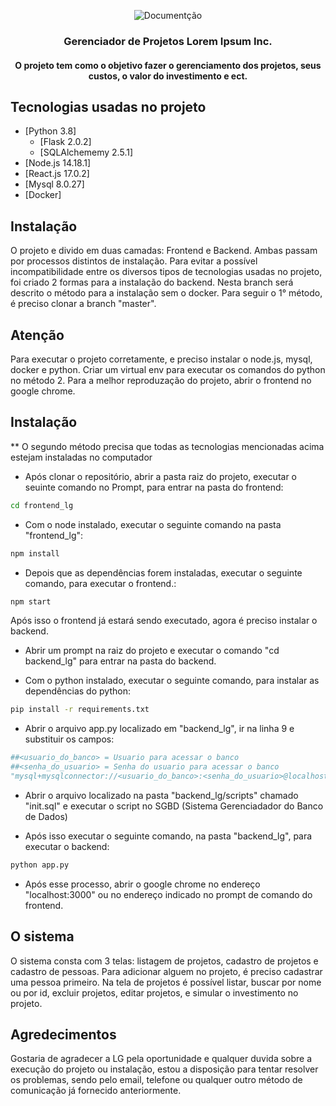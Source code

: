 <p align="center">
    <img src="https://i.imgur.com/rSyq3MW.png" alt="Documentção"></a>
</p>

<h3 align="center">Gerenciador de Projetos Lorem Ipsum Inc.</h3>

<h4 align="center">O projeto tem como o objetivo fazer o gerenciamento dos projetos, seus custos, o valor do investimento e ect.</h4>

## Tecnologias usadas no projeto

- [Python 3.8]
    - [Flask 2.0.2]
    - [SQLAlchememy 2.5.1]
- [Node.js 14.18.1]
- [React.js 17.0.2]
- [Mysql 8.0.27]
- [Docker]

## Instalação

O projeto e divido em duas camadas: Frontend e Backend. Ambas passam por processos distintos de instalação.
Para evitar a possível incompatibilidade entre os diversos tipos de tecnologias usadas no projeto, foi criado 2 formas para a instalação do backend.
Nesta branch será descrito o método para a instalação sem o docker. Para seguir o 1° método, é preciso clonar a branch "master".

## Atenção

Para executar o projeto corretamente, e preciso instalar o node.js, mysql, docker e python.
Criar um virtual env para executar os comandos do python no método 2.
Para a melhor reproduzação do projeto, abrir o frontend no google chrome.

## Instalação

** O segundo método precisa que todas as tecnologias mencionadas acima estejam instaladas no computador

- Após clonar o repositório, abrir a pasta raiz do projeto, executar o seuinte comando no Prompt, para entrar na pasta do frontend:

```bash
cd frontend_lg
``` 

- Com o node instalado, executar o seguinte comando na pasta "frontend_lg": 

```bash
npm install
``` 

- Depois que as dependências forem instaladas, executar o seguinte comando, para executar o frontend.:

```bash
npm start
``` 

Após isso o frontend já estará sendo executado, agora é preciso instalar o backend.

- Abrir um prompt na raiz do projeto e executar o comando "cd backend_lg" para entrar na pasta do backend.

- Com o python instalado, executar o seguinte comando, para instalar as dependências do python: 

```bash
pip install -r requirements.txt
``` 

- Abrir o arquivo app.py localizado em "backend_lg", ir na linha 9 e substituir os campos:

```python
##<usuario_do_banco> = Usuario para acessar o banco
##<senha_do_usuario> = Senha do usuario para acessar o banco
"mysql+mysqlconnector://<usuario_do_banco>:<senha_do_usuario>@localhost/test"
```

- Abrir o arquivo localizado na pasta "backend_lg/scripts" chamado "init.sql" e executar o script no SGBD (Sistema Gerenciadador do Banco de Dados)

- Após isso executar o seguinte comando, na pasta "backend_lg", para executar o backend:

```bash
python app.py
``` 

- Após esse processo, abrir o google chrome no endereço "localhost:3000" ou no endereço indicado no prompt de comando do frontend.

## O sistema

O sistema consta com 3 telas: listagem de projetos, cadastro de projetos e cadastro de pessoas. Para adicionar alguem no projeto, é preciso cadastrar uma pessoa primeiro. Na tela de projetos é possível listar, buscar por nome ou por id, excluir projetos, editar projetos, e simular o investimento no projeto.

## Agredecimentos

Gostaria de agradecer a LG pela oportunidade e qualquer duvida sobre a execução do projeto ou instalação, estou a disposição para tentar resolver os problemas, sendo pelo email, telefone ou qualquer outro método de comunicação já fornecido anteriormente.
